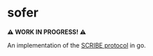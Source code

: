 # sofer

**:warning: WORK IN PROGRESS! :warning:**

An implementation of the [SCRIBE protocol](https://people.mpi-sws.org/~druschel/publications/Scribe-jsac.pdf) in go.
